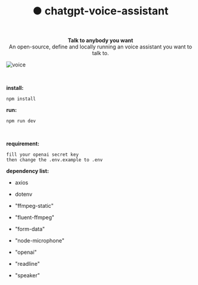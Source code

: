 
<h1 align="center">● chatgpt-voice-assistant</h1>

<p align="center">
    <br>
    <br>
    <b>Talk to anybody you want</b><br>
    An open-source, define and locally running an voice assistant you want to talk to.<br>
</p>

![voice](https://github.com/sytpb/chatgpt-voice-assistant/assets/12178686/bde735f2-b4c8-4fa3-9956-5b7651121c01)


<br>

**install:**
```shell
npm install
```

**run:**
```shell
npm run dev
```
<br>

**requirement:**
```shell
fill your openai secret key
then change the .env.example to .env
```

**dependency list:**
- axios
* dotenv
+ "ffmpeg-static"
- "fluent-ffmpeg"
* "form-data"
+ "node-microphone"
- "openai"
* "readline"
+ "speaker"


